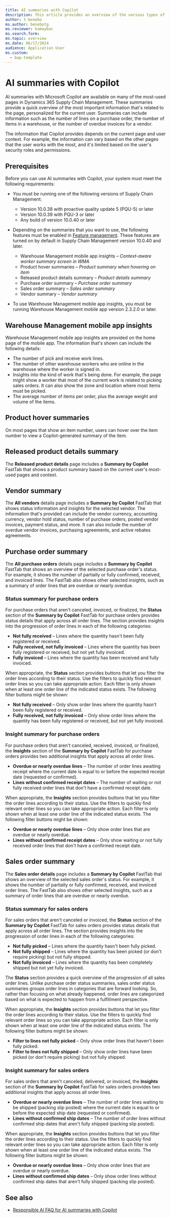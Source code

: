 ```yaml
---
title: AI summaries with Copilot
description: This article provides an overview of the various types of Microsoft Copilot-generated summaries that are available in Dynamics 365 Supply Chain Management.
author: t-benebo
ms.author: benebotg
ms.reviewer: kamaybac
ms.search.form:
ms.topic: overview
ms.date: 06/17/2024
audience: Application User
ms.custom: 
  - bap-template
---
```


# AI summaries with Copilot

AI summaries with Microsoft Copilot are available on many of the most-used pages in Dynamics 365 Supply Chain Management. These summaries provide a quick overview of the most important information that's related to the page, personalized for the current user. Summaries can include information such as the number of lines on a purchase order, the number of items in a warehouse, or the number of overdue invoices for a vendor.

The information that Copilot provides depends on the current page and user context. For example, the information can vary based on the other pages that the user works with the most, and it's limited based on the user's security roles and permissions.

## Prerequisites

Before you can use AI summaries with Copilot, your system must meet the following requirements:

- You must be running one of the following versions of Supply Chain Management:

    - Version 10.0.38 with proactive quality update 5 (PQU-5) or later
    - Version 10.0.39 with PQU-3 or later
    - Any build of version 10.0.40 or later

- Depending on the summaries that you want to use, the following features must be enabled in [Feature management](../../fin-ops-core/fin-ops/get-started/feature-management/feature-management-overview.md). These features are turned on by default in Supply Chain Management version 10.0.40 and later.

    - Warehouse Management mobile app insights – *Context-aware worker summary screen in WMA*
    - Product hover summaries – *Product summary when hovering on item*
    - Released product details summary – *Product details summary*
    - Purchase order summary – *Purchase order summary*
    - Sales order summary – *Sales order summary*
    - Vendor summary – *Vendor summary*

- To use Warehouse Management mobile app insights, you must be running Warehouse Management mobile app version 2.3.2.0 or later.

## Warehouse Management mobile app insights

Warehouse Management mobile app insights are provided on the home page of the mobile app. The information that's shown can include the following details:

- The number of pick and receive work lines.
- The number of other warehouse workers who are online in the warehouse where the worker is signed in.
- Insights into the kind of work that's being done. For example, the page might show a worker that most of the current work is related to picking sales orders. It can also show the zone and location where most items must be picked.
- The average number of items per order, plus the average weight and volume of the items.

## Product hover summaries

On most pages that show an item number, users can hover over the item number to view a Copilot-generated summary of the item.

## Released product details summary

The **Released product details** page includes a **Summary by Copilot** FastTab that shows a product summary based on the current user's most-used pages and context.

## Vendor summary

The **All vendors** details page includes a **Summary by Copilot** FastTab that shows status information and insights for the selected vendor. The information that's provided can include the vendor currency, accounting currency, vendor hold status, number of purchase orders, posted vendor invoices, payment status, and more. It can also include the number of overdue vendor invoices, purchasing agreements, and active rebates agreements.

## Purchase order summary

The **All purchase orders** details page includes a **Summary by Copilot** FastTab that shows an overview of the selected purchase order's status. For example, it shows the number of partially or fully confirmed, received, and invoiced lines. The FastTab also shows other selected insights, such as a summary of order lines that are overdue or nearly overdue.

### Status summary for purchase orders

For purchase orders that aren't canceled, invoiced, or finalized, the **Status** section of the **Summary by Copilot** FastTab for purchase orders provides status details that apply across all order lines. The section provides insights into the progression of order lines in each of the following categories:

- **Not fully received** – Lines where the quantity hasn't been fully registered or received.
- **Fully received, not fully invoiced** – Lines where the quantity has been fully registered or received, but not yet fully invoiced.
- **Fully invoiced** – Lines where the quantity has been received and fully invoiced.

When appropriate, the **Status** section provides buttons that let you filter the order lines according to their status. Use the filters to quickly find relevant order lines so you can take appropriate action. Each filter is only shown when at least one order line of the indicated status exists. The following filter buttons might be shown:

- **Not fully received** – Only show order lines where the quantity hasn't been fully registered or received.
- **Fully received, not fully invoiced** – Only show order lines where the quantity has been fully registered or received, but not yet fully invoiced.

### Insight summary for purchase orders

For purchase orders that aren't canceled, received, invoiced, or finalized, the **Insights** section of the **Summary by Copilot** FastTab for purchase orders provides two additional insights that apply across all order lines.

- **Overdue or nearly overdue lines** – The number of order lines awaiting receipt where the current date is equal to or before the expected receipt date (requested or confirmed).
- **Lines without confirmed receipt dates** – The number of waiting or not fully received order lines that don't have a confirmed receipt date.

When appropriate, the **Insights** section provides buttons that let you filter the order lines according to their status. Use the filters to quickly find relevant order lines so you can take appropriate action. Each filter is only shown when at least one order line of the indicated status exists. The following filter buttons might be shown:

- **Overdue or nearly overdue lines** – Only show order lines that are overdue or nearly overdue.
- **Lines without confirmed receipt dates** – Only show waiting or not fully received order lines that don't have a confirmed receipt date.

## Sales order summary

The **Sales order details** page includes a **Summary by Copilot** FastTab that shows an overview of the selected sales order's status. For example, it shows the number of partially or fully confirmed, received, and invoiced order lines. The FastTab also shows other selected insights, such as a summary of order lines that are overdue or nearly overdue.

### Status summary for sales orders

For sales orders that aren't canceled or invoiced, the **Status** section of the **Summary by Copilot** FastTab for sales orders provides status details that apply across all order lines. The section provides insights into the progression of order lines in each of the following categories:

- **Not fully picked** – Lines where the quantity hasn't been fully picked.
- **Not fully shipped** – Lines where the quantity has been picked (or don't require picking) but not fully shipped.
- **Not fully invoiced** – Lines where the quantity has been completely shipped but not yet fully invoiced.

The **Status** section provides a quick overview of the progression of all sales order lines. Unlike purchase order status summaries, sales order status summaries groups order lines in categories that are forward looking. So, rather than focusing on what already happened, order lines are categorized based on what is expected to happen from a fulfillment perspective.

When appropriate, the **Insights** section provides buttons that let you filter the order lines according to their status. Use the filters to quickly find relevant order lines so you can take appropriate action. Each filter is only shown when at least one order line of the indicated status exists. The following filter buttons might be shown:

- **Filter to lines not fully picked** – Only show order lines that haven't been fully picked.
- **Filter to lines not fully shipped** – Only show order lines have been picked (or don't require picking)  but not fully shipped.

### Insight summary for sales orders

For sales orders that aren't canceled, delivered, or invoiced, the **Insights** section of the **Summary by Copilot** FastTab for sales orders provides two additional insights that apply across all order lines.

- **Overdue or nearly overdue lines** – The number of order lines waiting to be shipped (packing slip posted) where the current date is equal to or before the expected ship date (requested or confirmed).
- **Lines without confirmed ship dates** – The number of order lines without confirmed ship dates that aren't fully shipped (packing slip posted).

When appropriate, the **Insights** section provides buttons that let you filter the order lines according to their status. Use the filters to quickly find relevant order lines so you can take appropriate action. Each filter is only shown when at least one order line of the indicated status exists. The following filter buttons might be shown:

- **Overdue or nearly overdue lines** – Only show order lines that are overdue or nearly overdue.
- **Lines without confirmed ship dates** – Only show order lines without confirmed ship dates that aren't fully shipped (packing slip posted).

## See also

- [Responsible AI FAQ for AI summaries with Copilot](../faq-summaries.md)
